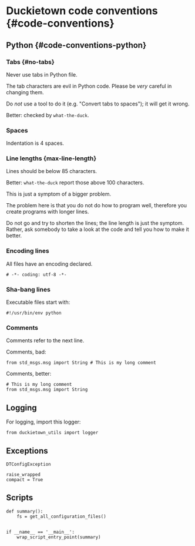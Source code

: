 # Duckietown code conventions {#code-conventions}


## Python {#code-conventions-python}

### Tabs {#no-tabs}

Never use tabs in Python file.

The tab characters are evil in Python code. Please be *very* careful in changing them.

Do *not* use a tool to do it (e.g. "Convert tabs to spaces"); it will get it wrong.

Better: checked by `what-the-duck`.

### Spaces

Indentation is 4 spaces.

### Line lengths {max-line-length}

Lines should be below 85 characters.

Better: `what-the-duck` report those above 100 characters.

This is just a symptom of a bigger problem.

The problem here is that you do not do how to program well,
therefore you create programs with longer lines.

Do not go and try to shorten the lines; the line length is just the symptom.
Rather, ask somebody to take a look at the code and tell you how to make it better.

### Encoding lines

All files have an encoding declared.

    # -*- coding: utf-8 -*-

### Sha-bang lines

Executable files start with:

    #!/usr/bin/env python

### Comments

Comments refer to the next line.

Comments, bad:

    from std_msgs.msg import String # This is my long comment

Comments, better:

    # This is my long comment
    from std_msgs.msg import String


## Logging

For logging, import this logger:

    from duckietown_utils import logger

## Exceptions

    DTConfigException

    raise_wrapped
    compact = True


## Scripts


    def summary():
        fs = get_all_configuration_files()


    if __name__ == '__main__':
        wrap_script_entry_point(summary)
